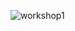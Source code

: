 ![workshop1](https://upload.wikimedia.org/wikipedia/commons/thumb/c/c3/Python-logo-notext.svg/172px-Python-logo-notext.svg.png)
